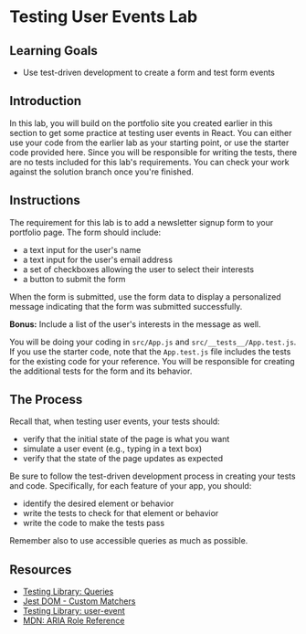 # Testing User Events Lab

## Learning Goals

- Use test-driven development to create a form and test form events

## Introduction

In this lab, you will build on the portfolio site you created earlier in this
section to get some practice at testing user events in React. You can either use
your code from the earlier lab as your starting point, or use the starter code
provided here. Since you will be responsible for writing the tests, there are no
tests included for this lab's requirements. You can check your work against the
solution branch once you're finished.

## Instructions

The requirement for this lab is to add a newsletter signup form to your
portfolio page. The form should include:

- a text input for the user's name
- a text input for the user's email address
- a set of checkboxes allowing the user to select their interests
- a button to submit the form

When the form is submitted, use the form data to display a personalized message
indicating that the form was submitted successfully.

**Bonus:** Include a list of the user's interests in the message as well.

You will be doing your coding in `src/App.js` and `src/__tests__/App.test.js`.
If you use the starter code, note that the `App.test.js` file includes the tests
for the existing code for your reference. You will be responsible for creating
the additional tests for the form and its behavior.

## The Process

Recall that, when testing user events, your tests should:

- verify that the initial state of the page is what you want
- simulate a user event (e.g., typing in a text box)
- verify that the state of the page updates as expected

Be sure to follow the test-driven development process in creating your tests and
code. Specifically, for each feature of your app, you should:

- identify the desired element or behavior
- write the tests to check for that element or behavior
- write the code to make the tests pass

Remember also to use accessible queries as much as possible.

## Resources

- [Testing Library: Queries][queries]
- [Jest DOM - Custom Matchers][jest-dom]
- [Testing Library: user-event][user-event]
- [MDN: ARIA Role Reference][mdn-aria-roles]

[queries]: https://testing-library.com/docs/queries/about
[jest-dom]: https://github.com/testing-library/jest-dom
[user-event]: https://testing-library.com/docs/ecosystem-user-event/
[mdn-aria-roles]:
  https://developer.mozilla.org/en-US/docs/Web/Accessibility/ARIA/ARIA_Techniques
